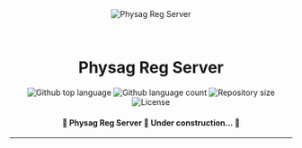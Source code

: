 <div align="center" id="top"> 
  <img src="./.github/app.gif" alt="Physag Reg Server" />

  &#xa0;

  <!-- <a href="https://physagregserver.netlify.app">Demo</a> -->
</div>

<h1 align="center">Physag Reg Server</h1>

<p align="center">
  <img alt="Github top language" src="https://img.shields.io/github/languages/top/{{YOUR_GITHUB_USERNAME}}/physag-reg-server?color=56BEB8">

  <img alt="Github language count" src="https://img.shields.io/github/languages/count/{{YOUR_GITHUB_USERNAME}}/physag-reg-server?color=56BEB8">

  <img alt="Repository size" src="https://img.shields.io/github/repo-size/{{YOUR_GITHUB_USERNAME}}/physag-reg-server?color=56BEB8">

  <img alt="License" src="https://img.shields.io/github/license/{{YOUR_GITHUB_USERNAME}}/physag-reg-server?color=56BEB8">

  <!-- <img alt="Github issues" src="https://img.shields.io/github/issues/{{YOUR_GITHUB_USERNAME}}/physag-reg-server?color=56BEB8" /> -->

  <!-- <img alt="Github forks" src="https://img.shields.io/github/forks/{{YOUR_GITHUB_USERNAME}}/physag-reg-server?color=56BEB8" /> -->

  <!-- <img alt="Github stars" src="https://img.shields.io/github/stars/{{YOUR_GITHUB_USERNAME}}/physag-reg-server?color=56BEB8" /> -->
</p>

<!-- Status -->

<h4 align="center"> 
	🚧  Physag Reg Server 🚀 Under construction...  🚧
</h4> 

<hr> 


